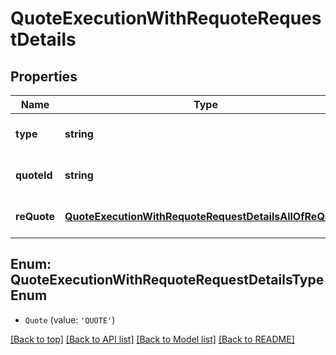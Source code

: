 # QuoteExecutionWithRequoteRequestDetails

## Properties

|Name | Type | Description | Notes|
|------------ | ------------- | ------------- | -------------|
|**type** | **string** | Order type for quote orders | [default to undefined]|
|**quoteId** | **string** | Quote ID for quote orders | [default to undefined]|
|**reQuote** | [**QuoteExecutionWithRequoteRequestDetailsAllOfReQuote**](QuoteExecutionWithRequoteRequestDetailsAllOfReQuote.md) |  | [optional] [default to undefined]|


## Enum: QuoteExecutionWithRequoteRequestDetailsTypeEnum


* `Quote` (value: `'QUOTE'`)





[[Back to top]](#) [[Back to API list]](../../README.md#documentation-for-api-endpoints) [[Back to Model list]](../../README.md#documentation-for-models) [[Back to README]](../../README.md)
